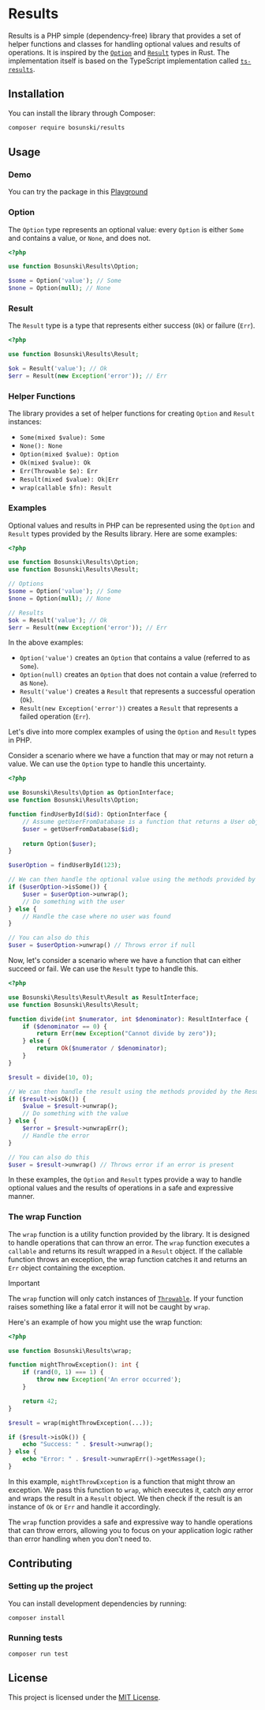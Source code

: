 # Results

Results is a PHP simple (dependency-free) library that provides a set of helper functions and classes for handling optional values and results of operations. 
It is inspired by the [`Option`](https://doc.rust-lang.org/std/option/enum.Option.html) and [`Result`](https://doc.rust-lang.org/std/result/enum.Result.html) types in Rust. The implementation itself is based on the TypeScript implementation called [`ts-results`](https://github.com/vultix/ts-results).

## Installation

You can install the library through Composer:

```bash
composer require bosunski/results
```

## Usage

### Demo

You can try the package in this [Playground](https://play.phpsandbox.io/bosunski/results/v7oRmK4xw9K3G0kB)

### Option

The `Option` type represents an optional value: every `Option` is either `Some` and contains a value, or `None`, and does not.

```php
<?php

use function Bosunski\Results\Option;

$some = Option('value'); // Some
$none = Option(null); // None
```

### Result

The `Result` type is a type that represents either success (`Ok`) or failure (`Err`).

```php
<?php

use function Bosunski\Results\Result;

$ok = Result('value'); // Ok
$err = Result(new Exception('error')); // Err
```

### Helper Functions

The library provides a set of helper functions for creating `Option` and `Result` instances:

- `Some(mixed $value): Some`
- `None(): None`
- `Option(mixed $value): Option`
- `Ok(mixed $value): Ok`
- `Err(Throwable $e): Err`
- `Result(mixed $value): Ok|Err`
- `wrap(callable $fn): Result`

### Examples

Optional values and results in PHP can be represented using the `Option` and `Result` types provided by the Results library. Here are some examples:

```php
<?php

use function Bosunski\Results\Option;
use function Bosunski\Results\Result;

// Options
$some = Option('value'); // Some
$none = Option(null); // None

// Results
$ok = Result('value'); // Ok
$err = Result(new Exception('error')); // Err
```

In the above examples:

- `Option('value')` creates an `Option` that contains a value (referred to as `Some`).
- `Option(null)` creates an `Option` that does not contain a value (referred to as `None`).
- `Result('value')` creates a `Result` that represents a successful operation (`Ok`).
- `Result(new Exception('error'))` creates a `Result` that represents a failed operation (`Err`).


Let's dive into more complex examples of using the `Option` and `Result` types in PHP.

Consider a scenario where we have a function that may or may not return a value. We can use the `Option` type to handle this uncertainty.

```php
<?php

use Bosunski\Results\Option as OptionInterface;
use function Bosunski\Results\Option;

function findUserById($id): OptionInterface {
    // Assume getUserFromDatabase is a function that returns a User object if found, null otherwise
    $user = getUserFromDatabase($id);
    
    return Option($user);
}

$userOption = findUserById(123);

// We can then handle the optional value using the methods provided by the Option type
if ($userOption->isSome()) {
    $user = $userOption->unwrap();
    // Do something with the user
} else {
    // Handle the case where no user was found
}

// You can also do this
$user = $userOption->unwrap() // Throws error if null
```

Now, let's consider a scenario where we have a function that can either succeed or fail. We can use the `Result` type to handle this.

```php
<?php

use Bosunski\Results\Result\Result as ResultInterface;
use function Bosunski\Results\Result;

function divide(int $numerator, int $denominator): ResultInterface {
    if ($denominator == 0) {
        return Err(new Exception("Cannot divide by zero"));
    } else {
        return Ok($numerator / $denominator);
    }
}

$result = divide(10, 0);

// We can then handle the result using the methods provided by the Result type
if ($result->isOk()) {
    $value = $result->unwrap();
    // Do something with the value
} else {
    $error = $result->unwrapErr();
    // Handle the error
}

// You can also do this
$user = $result->unwrap() // Throws error if an error is present
```

In these examples, the `Option` and `Result` types provide a way to handle optional values and the results of operations in a safe and expressive manner.

### The wrap Function

The `wrap` function is a utility function provided by the library. It is designed to handle operations that can throw an error. The `wrap` function executes a `callable` and returns its result wrapped in a `Result` object. If the callable function throws an exception, the wrap function catches it and returns an `Err` object containing the exception.

> [!IMPORTANT]
> The `wrap` function will only catch instances of [`Throwable`](https://www.php.net/manual/en/class.throwable.php). If your function raises something like a fatal error it will not be caught by `wrap`.

Here's an example of how you might use the wrap function:

```php
<?php

use function Bosunski\Results\wrap;

function mightThrowException(): int {
    if (rand(0, 1) === 1) {
        throw new Exception('An error occurred');
    }

    return 42;
}

$result = wrap(mightThrowException(...));

if ($result->isOk()) {
    echo "Success: " . $result->unwrap();
} else {
    echo "Error: " . $result->unwrapErr()->getMessage();
}
```

In this example, `mightThrowException` is a function that might throw an exception. We pass this function to `wrap`, which executes it, catch *any* error and wraps the result in a `Result` object. We then check if the result is an instance of `Ok` or `Err` and handle it accordingly.

The `wrap` function provides a safe and expressive way to handle operations that can throw errors, allowing you to focus on your application logic rather than error handling when you don't need to.

## Contributing
### Setting up the project
You can install development dependencies by running:
```shell
composer install
```
### Running tests
```shell
composer run test
```

## License

This project is licensed under the [MIT License].

[MIT license]: LICENSE
